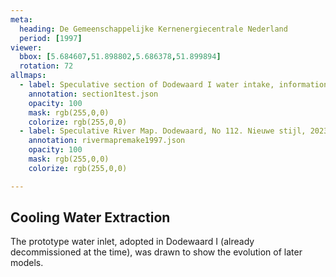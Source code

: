 ```yaml
---
meta:
  heading: De Gemeenschappelijke Kernenergiecentrale Nederland
  period: [1997]
viewer:
  bbox: [5.684607,51.898802,5.686378,51.899894]
  rotation: 72
allmaps:
  - label: Speculative section of Dodewaard I water intake, information brochure of GKN (2004), 2023. 297 x 105 mm, scale 1:500. The Berlage.
    annotation: section1test.json
    opacity: 100
    mask: rgb(255,0,0)
    colorize: rgb(255,0,0)
  - label: Speculative River Map. Dodewaard, No 112. Nieuwe stijl, 2023. 1000x580  mm. Scale 1:5000. The Berlage. Based on River Map Gedeelte Waal, No 112. Nieuwe stijl, 1997. Photographs of film projections. Scale 1:5000. Nationaal Archief, Den Haag.
    annotation: rivermapremake1997.json
    opacity: 100
    mask: rgb(255,0,0)
    colorize: rgb(255,0,0)

---
```


## Cooling Water Extraction

The prototype water inlet, adopted in Dodewaard I (already decommissioned at the time), was drawn to show the evolution of later models.